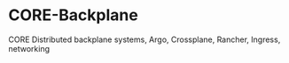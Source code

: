 # CORE-Backplane

CORE Distributed backplane systems, Argo, Crossplane, Rancher, Ingress, networking
